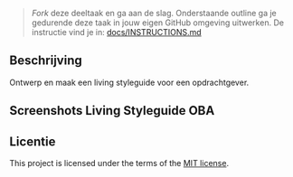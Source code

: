 > _Fork_ deze deeltaak en ga aan de slag. 
Onderstaande outline ga je gedurende deze taak in jouw eigen GitHub omgeving uitwerken. 
De instructie vind je in: [docs/INSTRUCTIONS.md](docs/INSTRUCTIONS.md)

## Beschrijving
Ontwerp en maak een living styleguide voor een opdrachtgever.

## Screenshots Living Styleguide OBA

## Licentie

This project is licensed under the terms of the [MIT license](./LICENSE).

